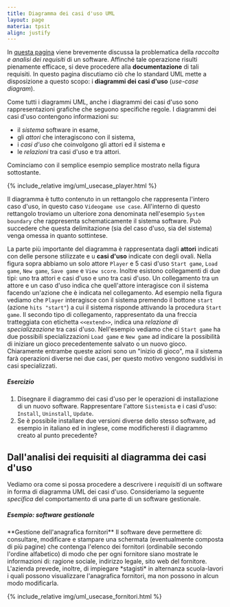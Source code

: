 ```yaml
---
title: Diagramma dei casi d'uso UML
layout: page
materia: tpsit
align: justify
---
```


In [questa pagina](/content/tpsit/requisiti.html) viene brevemente discussa la
problematica della *raccolta e analisi dei requisiti* di un software. Affinché
tale operazione risulti pienamente efficace, si deve procedere alla
**documentazione** di tali requisiti. In questo pagina discutiamo ciò che
lo standard UML mette a disposizione a questo scopo:  i **diagrammi dei casi d'uso**
(*use-case diagram*).

Come tutti i diagrammi UML, anche i diagrammi dei casi d'uso sono rappresentazioni
grafiche che seguono specifiche regole. I diagrammi dei
casi d'uso contengono informazioni su:
* il *sistema* software in esame,
* gli *attori* che interagiscono con il sistema,
* i *casi d'uso* che coinvolgono gli attori ed il sistema e
* le *relazioni* tra casi d'uso e tra attori.

Cominciamo con il semplice esempio semplice mostrato nella figura sottostante.

{% include_relative img/uml_usecase_player.html %}

Il diagramma è tutto contenuto in un rettangolo che rappresenta l'intero caso
d'uso, in questo caso ``Videogame use case``. All'interno di questo rettangolo
troviamo un ulteriore zona denominata nell'esempio ``System boundary`` che
rappresenta schematicamente il sistema software. Può succedere che questa
delimitazione (sia del caso d'uso, sia del sistema) venga omessa in quanto
sottintese.

La parte più importante del diagramma è rappresentata dagli **attori** indicati
con delle persone stilizzate e u **casi d'uso** indicate con degli ovali. Nella
figura sopra abbiamo un solo attore ``Player`` e 5 casi d'uso ``Start game``,
``Load game``, ``New game``, ``Save game`` e ``View score``. Inoltre esistono
collegamenti di due tipi: uno tra attori e casi d'uso e uno tra casi d'uso. Un
collegamento tra un attore e un caso d'uso indica che quell'attore interagisce
con il sistema facendo un'azione che è indicata nel collegamento. Ad
esempio nella figura vediamo che ``Player`` interagisce con il sistema
premendo il bottone ``start`` (azione ``hits "start"``) a cui il sistema risponde
attivando la procedura ``Start game``. Il secondo tipo di collegamento,
rappresentato da una freccia tratteggiata con etichetta ``<<extend>>``, indica
una *relazione di specializzazione* tra casi d'uso. Nell'esempio vediamo che ci
``Start game`` ha due possibili specializzazioni ``Load game`` e ``New game``
ad indicare la possibilità
di iniziare un gioco precedentemente salvato o un nuovo gioco. Chiaramente
entrambe queste azioni sono un "inizio di gioco", ma il sistema farà operazioni
diverse nei due casi, per questo motivo vengono suddivisi in casi specializzati.

<div class="alert alert-primary" markdown="1">
<h5 class="no_toc"><i class="bi bi-pencil-square"></i> Esercizio</h5>

1. Disegnare il diagrammo dei casi d'uso per le operazioni di installazione di un
nuovo software. Rappresentare l'attore ``Sistemista`` e i casi d'uso: ``Install``,
``Uninstall``, ``Update``. 
2. Se è possibile installare due versioni diverse dello stesso software, ad esempio
in italiano ed in inglese, come modificheresti il diagrammo creato al punto precedente?
</div>

## Dall'analisi dei requisiti al diagramma dei casi d'uso

Vediamo ora come si possa procedere a descrivere i *requisiti* di un software in forma
di diagramma UML dei casi d'uso. Consideriamo la seguente *specifica* del comportamento
di una parte di un software gestionale.

<div class="alert alert-primary" markdown="1">
<h5 class="no_toc"><i class="bi bi-journal-code"></i> Esempio: software gestionale</h5>
**Gestione dell'anagrafica fornitori** Il software deve permettere di: consultare,
modificare e stampare una schermata (eventualmente composta di più pagine) che
contenga l'elenco dei fornitori (ordinabile secondo l'ordine alfabetico) di modo
che per ogni fornitore siano mostrate le informazioni di: ragione sociale, indirizzo
legale, sito web del fornitore. L'azienda prevede, inoltre, di impiegare *stagisti* in
alternanza scuola-lavori i quali possono visualizzare l'anagrafica fornitori, ma
non possono in alcun modo modificarla.
</div>

{% include_relative img/uml_usecase_fornitori.html %}

